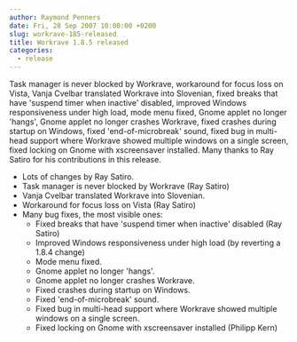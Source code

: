 ```yaml
---
author: Raymond Penners
date: Fri, 28 Sep 2007 10:00:00 +0200
slug: workrave-185-released
title: Workrave 1.8.5 released
categories:
  - release
---
```

Task manager is never blocked by Workrave, workaround for focus loss on Vista,
Vanja Cvelbar translated Workrave into Slovenian, fixed breaks that have
'suspend timer when inactive' disabled, improved Windows responsiveness under
high load, mode menu fixed, Gnome applet no longer 'hangs', Gnome applet no
longer crashes Workrave, fixed crashes during startup on Windows, fixed
'end-of-microbreak' sound, fixed bug in multi-head support where Workrave showed
multiple windows on a single screen, fixed locking on Gnome with xscreensaver
installed. Many thanks to Ray Satiro for his contributions in this release.
<!--more-->

- Lots of changes by Ray Satiro.
- Task manager is never blocked by Workrave (Ray Satiro)
- Vanja Cvelbar translated Workrave into Slovenian.
- Workaround for focus loss on Vista (Ray Satiro)
- Many bug fixes, the most visible ones:
  - Fixed breaks that have 'suspend timer when inactive' disabled (Ray Satiro)
  - Improved Windows responsiveness under high load (by reverting a 1.8.4
    change)
  - Mode menu fixed.
  - Gnome applet no longer 'hangs'.
  - Gnome applet no longer crashes Workrave.
  - Fixed crashes during startup on Windows.
  - Fixed 'end-of-microbreak' sound.
  - Fixed bug in multi-head support where Workrave showed multiple windows on a
    single screen.
  - Fixed locking on Gnome with xscreensaver installed (Philipp Kern)

